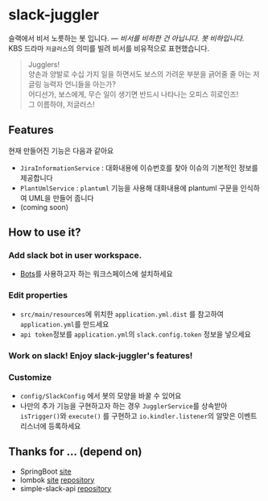# slack-juggler

슬랙에서 비서 노릇하는 봇 입니다. *— 비서를 비하한 건 아닙니다. 봇 비하입니다.*  
KBS 드라마 `저글러스`의 의미를 빌려 비서를 비유적으로 표현했습니다.
> Jugglers!  
  양손과 양발로 수십 가지 일을 하면서도 보스의 가려운 부분을 긁어줄 줄 아는 저글링 능력자 언니들을 아는가?  
  어디선가, 보스에게, 무슨 일이 생기면 반드시 나타나는 오피스 히로인즈!  
  그 이름하야, 저글러스!
  
## Features

현재 만들어진 기능은 다음과 같아요  

* `JiraInformationService` : 대화내용에 이슈번호를 찾아 이슈의 기본적인 정보를 제공합니다
* `PlantUmlService` : `plantuml` 기능을 사용해 대화내용에 plantuml 구문을 인식하여 UML을 만들어 줍니다
* (coming soon)

## How to use it?
### Add slack bot in user workspace.
* [Bots](https://slack.com/apps/A0F7YS25R-bots)를 사용하고자 하는 워크스페이스에 설치하세요

### Edit properties
* `src/main/resources`에 위치한 `application.yml.dist` 를 참고하여 `application.yml`를 만드세요
* `api token`정보를 `application.yml`의 `slack.config.token` 정보을 넣으세요

### Work on slack! Enjoy slack-juggler's features!

### Customize
* `config/SlackConfig` 에서 봇의 모양을 바꿀 수 있어요
* 나만의 추가 기능을 구현하고자 하는 경우 `JugglerService`를 상속받아 `isTrigger()`와 `execute()` 를 구현하고
  `io.kindler.listener`의 알맞은 이벤트 리스너에 등록하세요

## Thanks for ... (depend on)
 * SpringBoot [site](https://projects.spring.io/spring-boot/)
 * lombok [site](https://projectlombok.org/) [repository](https://github.com/rzwitserloot/lombok)
 * simple-slack-api [repository](https://github.com/Ullink/simple-slack-api)